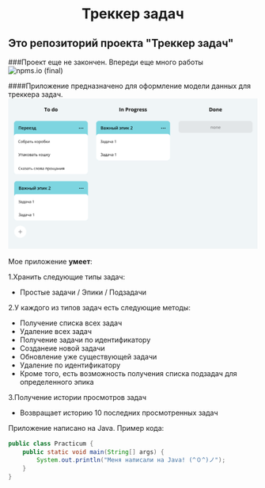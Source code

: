 <h1 align="center">Треккер задач</h1>

## Это репозиторий проекта "Треккер задач"

###Проект еще не закончен. Впереди еще много работы <img alt="npms.io (final)" src="https://img.shields.io/npms-io/final-score/fb?label=Performed">

####Приложение предназначено для оформление модели данных для треккера задач.
![img.png](img.png)

Мое приложение **умеет**:

1.Хранить следующие типы задач:
 * Простые задачи / Эпики / Подзадачи

2.У каждого из типов задач есть следующие методы:
- Получение списка всех задач
- Удаление всех задач
- Получение задачи по идентификатору
- Созданеие новой задачи
- Обновление уже существующей задачи
- Удаление по идентификатору
- Кроме того, есть возможность получения списка подзадач для определенного эпика

3.Получение истории просмотров задач
* Возвращает историю 10 последних просмотренных задач


Приложение написано на Java. Пример кода:
```java
public class Practicum {
    public static void main(String[] args) {
        System.out.println("Меня написали на Java! (^０^)ノ");
    }
}
```
